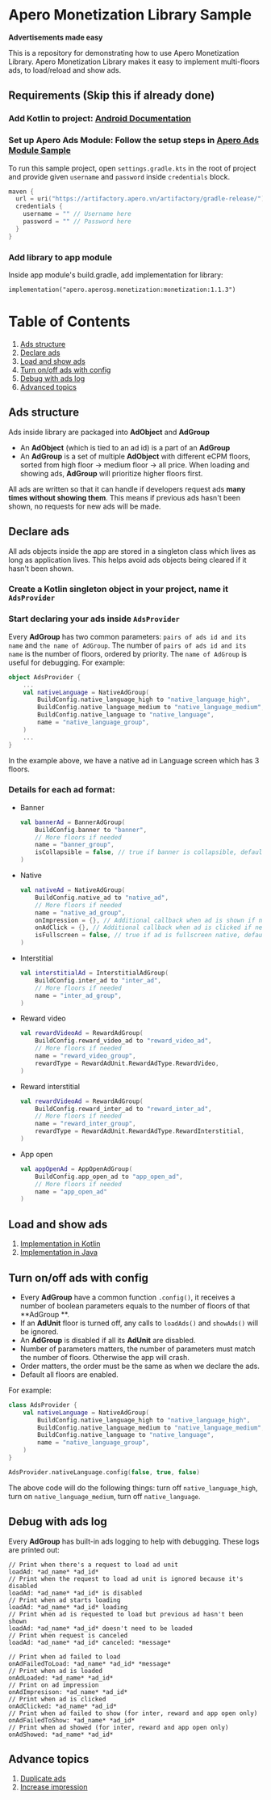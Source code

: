 Apero Monetization Library Sample
==================

**Advertisements made easy**

This is a repository for demonstrating how to use Apero Monetization Library.
Apero Monetization Library makes it easy to implement multi-floors ads, to load/reload and show ads.

## Requirements (Skip this if already done)

### Add Kotlin to project: [Android Documentation](https://developer.android.com/kotlin/add-kotlin#add)

### Set up Apero Ads Module: Follow the setup steps in [Apero Ads Module Sample](https://github.com/AperoVN/Apero-Sample-Module-Ads-V2)

To run this sample project, open ``settings.gradle.kts`` in the root of project and provide given ``username`` and ``password`` inside ``credentials`` block.
```kotlin
maven {
  url = uri("https://artifactory.apero.vn/artifactory/gradle-release/")
  credentials {
    username = "" // Username here
    password = "" // Password here
  }
}
```

### Add library to app module
Inside app module's build.gradle, add implementation for library:
```
implementation("apero.aperosg.monetization:monetization:1.1.3")
```

# Table of Contents

1. [Ads structure](#ads-structure)
2. [Declare ads](#declare-ads)
2. [Load and show ads](#load-and-show-ads)
2. [Turn on/off ads with config](#turn-onoff-ads-with-config)
3. [Debug with ads log](#debug-with-ads-log)
4. [Advanced topics](#advance-topics)

## Ads structure

Ads inside library are packaged into **AdObject** and **AdGroup**

- An **AdObject** (which is tied to an ad id) is a part of an **AdGroup**
- An **AdGroup** is a set of multiple **AdObject** with different eCPM floors, sorted from high floor &rarr; medium floor &rarr; all price. When
  loading and showing ads, **AdGroup** will prioritize higher floors first.

All ads are written so that it can handle if developers request ads **many times without showing them**.
This means if previous ads hasn't been shown, no requests for new ads will be made.

## Declare ads

All ads objects inside the app are stored in a singleton class which lives as long as application lives.
This helps avoid ads objects being cleared if it hasn't been shown.

### Create a Kotlin singleton object in your project, name it ``AdsProvider``

### Start declaring your ads inside ``AdsProvider``

Every **AdGroup** has two common parameters: ``pairs of ads id and its name`` and ``the name of AdGroup``.
The number of ``pairs of ads id and its name`` is the number of floors, ordered by priority.
The ``name of AdGroup`` is useful for debugging.
For example:

```kotlin
object AdsProvider {
    ...
    val nativeLanguage = NativeAdGroup(
        BuildConfig.native_language_high to "native_language_high",
        BuildConfig.native_language_medium to "native_language_medium",
        BuildConfig.native_language to "native_language",
        name = "native_language_group",
    )
    ...
}
```

In the example above, we have a native ad in Language screen which has 3 floors.

### Details for each ad format:

- Banner
    ```kotlin
    val bannerAd = BannerAdGroup(
        BuildConfig.banner to "banner",
        // More floors if needed
        name = "banner_group",
        isCollapsible = false, // true if banner is collapsible, default is false, can delete this line if it's false
    )
    ```
- Native
    ```kotlin
    val nativeAd = NativeAdGroup(
        BuildConfig.native_ad to "native_ad",
        // More floors if needed
        name = "native_ad_group",
        onImpression = {}, // Additional callback when ad is shown if needed, delete this line not used
        onAdClick = {}, // Additional callback when ad is clicked if needed, delete this line not used
        isFullscreen = false, // true if ad is fullscreen native, default is false, can delete this line if it's false
    )
    ```
- Interstitial
    ```kotlin
    val interstitialAd = InterstitialAdGroup(
        BuildConfig.inter_ad to "inter_ad",
        // More floors if needed
        name = "inter_ad_group",
    )
    ```
- Reward video
    ```kotlin
    val rewardVideoAd = RewardAdGroup(
        BuildConfig.reward_video_ad to "reward_video_ad",
        // More floors if needed
        name = "reward_video_group",
        rewardType = RewardAdUnit.RewardAdType.RewardVideo,
    )
    ```
- Reward interstitial
    ```kotlin
    val rewardVideoAd = RewardAdGroup(
        BuildConfig.reward_inter_ad to "reward_inter_ad",
        // More floors if needed
        name = "reward_inter_group",
        rewardType = RewardAdUnit.RewardAdType.RewardInterstitial,
    )
    ```
- App open
    ```kotlin
    val appOpenAd = AppOpenAdGroup(
        BuildConfig.app_open_ad to "app_open_ad",
        // More floors if needed
        name = "app_open_ad"
    )
    ```

## Load and show ads

1. [Implementation in Kotlin](./docs/KotlinImplementation.md)
2. [Implementation in Java](./docs/JavaImplementation.md)

## Turn on/off ads with config

- Every **AdGroup** have a common function ``.config()``, it receives a number of boolean parameters equals to the number of floors of that **AdGroup
  **.
- If an **AdUnit** floor is turned off, any calls to ``loadAds()`` and ``showAds()`` will be ignored.
- An **AdGroup** is disabled if all its **AdUnit** are disabled.
- Number of parameters matters, the number of parameters must match the number of floors. Otherwise the app will crash.
- Order matters, the order must be the same as when we declare the ads.
- Default all floors are enabled.

For example:

```kotlin
class AdsProvider {
    val nativeLanguage = NativeAdGroup(
        BuildConfig.native_language_high to "native_language_high",
        BuildConfig.native_language_medium to "native_language_medium",
        BuildConfig.native_language to "native_language",
        name = "native_language_group",
    )
}

AdsProvider.nativeLanguage.config(false, true, false)
```

The above code will do the following things: turn off ``native_language_high``, turn on ``native_language_medium``, turn off ``native_language``.

## Debug with ads log

Every **AdGroup** has built-in ads logging to help with debugging. These logs are printed out:

```text
// Print when there's a request to load ad unit
loadAd: *ad_name* *ad_id*
// Print when the request to load ad unit is ignored because it's disabled
loadAd: *ad_name* *ad_id* is disabled
// Print when ad starts loading
loadAd: *ad_name* *ad_id* loading
// Print when ad is requested to load but previous ad hasn't been shown
loadAd: *ad_name* *ad_id* doesn't need to be loaded
// Print when request is canceled
loadAd: *ad_name* *ad_id* canceled: *message*

// Print when ad failed to load
onAdFailedToLoad: *ad_name* *ad_id* *message*
// Print when ad is loaded
onAdLoaded: *ad_name* *ad_id*
// Print on ad impression
onAdImpresison: *ad_name* *ad_id*
// Print when ad is clicked
onAdClicked: *ad_name* *ad_id*
// Print when ad failed to show (for inter, reward and app open only)
onAdFailedToShow: *ad_name* *ad_id*
// Print when ad showed (for inter, reward and app open only)
onAdShowed: *ad_name* *ad_id*
```

## Advance topics

1. [Duplicate ads](./docs/AdvancedDuplicate.md)
2. [Increase impression](./docs/AdvanceIncreaseImpression.md)